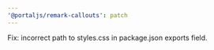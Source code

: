 ```yaml
---
'@portaljs/remark-callouts': patch
---
```


Fix: incorrect path to styles.css in package.json exports field.
